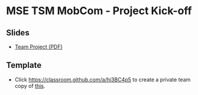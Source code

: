# MSE TSM MobCom - Project Kick-off
## Slides
* [Team Project (PDF)](http://www.tamberg.org/mse/2023/hs/TSM_MobCom_TeamProject.pdf)

## Template
* Click https://classroom.github.com/a/hi3BC4p5 to create a private team copy of [this](../../../../mse-tsm-mobcom-project/blob/master/README.md).
